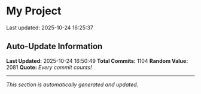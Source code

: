 # My Project


Last updated: 2025-10-24 16:25:37























































































































































































































































































































































































































































































































































































































































































































































































































































































































































































































































































































































































































































































































































































































































































































































## Auto-Update Information

**Last Updated:** 2025-10-24 16:50:49
**Total Commits:** 1104
**Random Value:** 2081
**Quote:** _Every commit counts!_

---
_This section is automatically generated and updated._